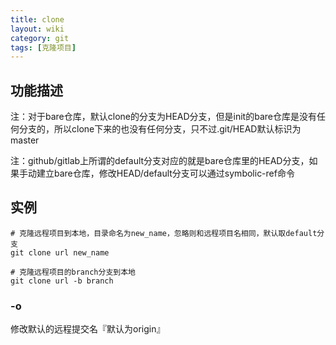 ```yaml
---
title: clone
layout: wiki
category: git
tags: [克隆项目]
---
```


## 功能描述

注：对于bare仓库，默认clone的分支为HEAD分支，但是init的bare仓库是没有任何分支的，所以clone下来的也没有任何分支，只不过.git/HEAD默认标识为master

注：github/gitlab上所谓的default分支对应的就是bare仓库里的HEAD分支，如果手动建立bare仓库，修改HEAD/default分支可以通过symbolic-ref命令

## 实例

```shell
# 克隆远程项目到本地，目录命名为new_name，忽略则和远程项目名相同，默认取default分支
git clone url new_name

# 克隆远程项目的branch分支到本地
git clone url -b branch
```

### -o

修改默认的远程提交名『默认为origin』
